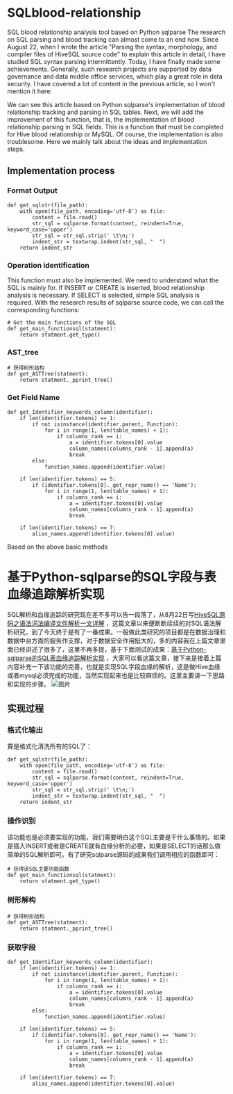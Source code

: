# SQLblood-relationship
SQL blood relationship analysis tool based on Python sqlparse
The research on SQL parsing and blood tracking can almost come to an end now. Since August 22, when I wrote the article "Parsing the syntax, morphology, and compiler files of HiveSQL source code" to explain this article in detail, I have studied SQL syntax parsing intermittently. Today, I have finally made some achievements. Generally, such research projects are supported by data governance and data middle office services, which play a great role in data security. I have covered a lot of content in the previous article, so I won't mention it here:

We can see this article based on Python sqlparse's implementation of blood relationship tracking and parsing in SQL tables. Next, we will add the improvement of this function, that is, the implementation of blood relationship parsing in SQL fields. This is a function that must be completed for Hive blood relationship or MySQL. Of course, the implementation is also troublesome. Here we mainly talk about the ideas and implementation steps.
## Implementation process
### Format Output
```
def get_sqlstr(file_path):
    with open(file_path, encoding='utf-8') as file:
        content = file.read()
        str_sql = sqlparse.format(content, reindent=True, keyword_case='upper')
        str_sql = str_sql.strip(' \t\n;')
        indent_str = textwrap.indent(str_sql, "  ")
    return indent_str
```
### Operation identification
This function must also be implemented. We need to understand what the SQL is mainly for. If INSERT or CREATE is inserted, blood relationship analysis is necessary. If SELECT is selected, simple SQL analysis is required. With the research results of sqlparse source code, we can call the corresponding functions:
```
# Get the main functions of the SQL
def get_main_functionsql(statment):
    return statment.get_type()
```
###  AST_tree
```
# 获得树形结构
def get_ASTTree(statment):
    return statment._pprint_tree()
```
### Get Field Name
```
def get_Identifier_keywords_column(identifier):
    if len(identifier.tokens) == 1:
        if not isinstance(identifier.parent, Function):
            for i in range(1, len(table_names) + 1):
                if columns_rank == i:
                    a = identifier.tokens[0].value
                    column_names[columns_rank - 1].append(a)
                    break
        else:
            function_names.append(identifier.value)

    if len(identifier.tokens) == 5:
        if (identifier.tokens[0]._get_repr_name() == 'Name'):
            for i in range(1, len(table_names) + 1):
                if columns_rank == i:
                    a = identifier.tokens[0].value
                    column_names[columns_rank - 1].append(a)
                    break

    if len(identifier.tokens) == 7:
        alias_names.append(identifier.tokens[0].value)
```
Based on the above basic methods
# 基于Python-sqlparse的SQL字段与表血缘追踪解析实现
SQL解析和血缘追踪的研究现在差不多可以告一段落了，从8月22日写[HiveSQL源码之语法词法编译文件解析一文详解](https://blog.csdn.net/master_hunter/article/details/126462698) ，这篇文章以来便断断续续的对SQL语法解析研究，到了今天终于是有了一番成果。一般做此类研究的项目都是在数据治理和数据中台方面的服务作支撑，对于数据安全作用挺大的，多的内容我在上篇文章里面已经讲述了很多了，这里不再多提，基于下面测试的成果：[基于Python-sqlparse的SQL表血缘追踪解析实现](https://jxnuxwt.blog.csdn.net/article/details/127387722) ，大家可以看这篇文章，接下来是接着上篇内容补充一下该功能的完善，也就是实现SQL字段血缘的解析，这是做Hive血缘或者mysql必须完成的功能，当然实现起来也是比较麻烦的。这里主要讲一下思路和实现的步骤。
![图片](https://user-images.githubusercontent.com/62112487/198917778-12ddda26-c205-4fb5-a3c2-492599cda0e7.png)
## 实现过程
### 格式化输出
算是格式化清洗所有的SQL了：
```
def get_sqlstr(file_path):
    with open(file_path, encoding='utf-8') as file:
        content = file.read()
        str_sql = sqlparse.format(content, reindent=True, keyword_case='upper')
        str_sql = str_sql.strip(' \t\n;')
        indent_str = textwrap.indent(str_sql, "  ")
    return indent_str
```
### 操作识别
该功能也是必须要实现的功能，我们需要明白这个SQL主要是干什么事情的。如果是插入INSERT或者是CREATE就有血缘分析的必要，如果是SELECT的话那么做简单的SQL解析即可。有了研究sqlparse源码的成果我们调用相应的函数即可：
```
# 获得该SQL主要功能函数
def get_main_functionsql(statment):
    return statment.get_type()
```
### 树形解构
```
# 获得树形结构
def get_ASTTree(statment):
    return statment._pprint_tree()
```
### 获取字段
```
def get_Identifier_keywords_column(identifier):
    if len(identifier.tokens) == 1:
        if not isinstance(identifier.parent, Function):
            for i in range(1, len(table_names) + 1):
                if columns_rank == i:
                    a = identifier.tokens[0].value
                    column_names[columns_rank - 1].append(a)
                    break
        else:
            function_names.append(identifier.value)

    if len(identifier.tokens) == 5:
        if (identifier.tokens[0]._get_repr_name() == 'Name'):
            for i in range(1, len(table_names) + 1):
                if columns_rank == i:
                    a = identifier.tokens[0].value
                    column_names[columns_rank - 1].append(a)
                    break

    if len(identifier.tokens) == 7:
        alias_names.append(identifier.tokens[0].value)
```      

